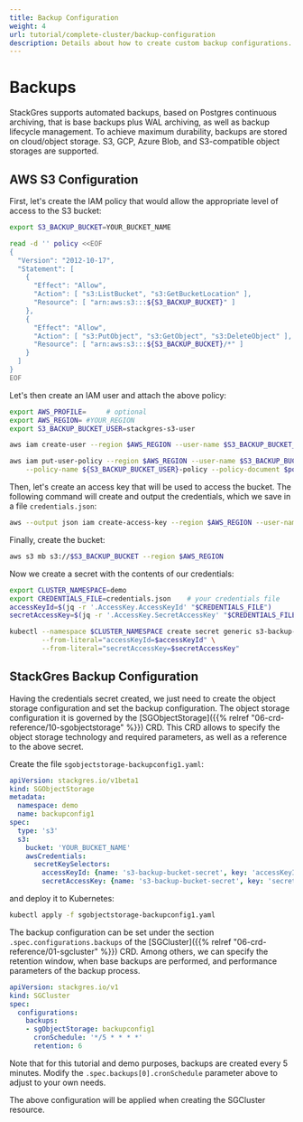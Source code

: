 ```yaml
---
title: Backup Configuration
weight: 4
url: tutorial/complete-cluster/backup-configuration
description: Details about how to create custom backup configurations.
---
```


# Backups

StackGres supports automated backups, based on Postgres continuous archiving, that is base backups plus WAL archiving, as well as backup lifecycle management.
To achieve maximum durability, backups are stored on cloud/object storage.
S3, GCP, Azure Blob, and S3-compatible object storages are supported.


## AWS S3 Configuration


First, let's create the IAM policy that would allow the appropriate level of access to the S3 bucket:

```bash
export S3_BACKUP_BUCKET=YOUR_BUCKET_NAME

read -d '' policy <<EOF
{
  "Version": "2012-10-17",
  "Statement": [
    {
      "Effect": "Allow",
      "Action": [ "s3:ListBucket", "s3:GetBucketLocation" ],
      "Resource": [ "arn:aws:s3:::${S3_BACKUP_BUCKET}" ]
    },
    {
      "Effect": "Allow",
      "Action": [ "s3:PutObject", "s3:GetObject", "s3:DeleteObject" ],
      "Resource": [ "arn:aws:s3:::${S3_BACKUP_BUCKET}/*" ]
    }
  ]
}
EOF
```

Let's then create an IAM user and attach the above policy:

```bash
export AWS_PROFILE=     # optional
export AWS_REGION= #YOUR_REGION
export S3_BACKUP_BUCKET_USER=stackgres-s3-user

aws iam create-user --region $AWS_REGION --user-name $S3_BACKUP_BUCKET_USER

aws iam put-user-policy --region $AWS_REGION --user-name $S3_BACKUP_BUCKET_USER \
	--policy-name ${S3_BACKUP_BUCKET_USER}-policy --policy-document $policy
```

Then, let's create an access key that will be used to access the bucket.
The following command will create and output the credentials, which we save in a file `credentials.json`:

```bash
aws --output json iam create-access-key --region $AWS_REGION --user-name $S3_BACKUP_BUCKET_USER > credentials.json
```

Finally, create the bucket:

```bash
aws s3 mb s3://$S3_BACKUP_BUCKET --region $AWS_REGION
```

Now we create a secret with the contents of our credentials:

```bash
export CLUSTER_NAMESPACE=demo
export CREDENTIALS_FILE=credentials.json    # your credentials file
accessKeyId=$(jq -r '.AccessKey.AccessKeyId' "$CREDENTIALS_FILE")
secretAccessKey=$(jq -r '.AccessKey.SecretAccessKey' "$CREDENTIALS_FILE")

kubectl --namespace $CLUSTER_NAMESPACE create secret generic s3-backup-bucket-secret \
        --from-literal="accessKeyId=$accessKeyId" \
        --from-literal="secretAccessKey=$secretAccessKey"
```


## StackGres Backup Configuration

Having the credentials secret created, we just need to create the object storage configuration and set the backup configuration.
The object storage configuration it is governed by the [SGObjectStorage]({{% relref "06-crd-reference/10-sgobjectstorage" %}}) CRD.
This CRD allows to specify the object storage technology and required parameters, as well as a reference to the above secret.

Create the file `sgobjectstorage-backupconfig1.yaml`:

```yaml
apiVersion: stackgres.io/v1beta1
kind: SGObjectStorage
metadata:
  namespace: demo
  name: backupconfig1
spec:
  type: 's3'
  s3:
    bucket: 'YOUR_BUCKET_NAME'
    awsCredentials:
      secretKeySelectors:
        accessKeyId: {name: 's3-backup-bucket-secret', key: 'accessKeyId'}
        secretAccessKey: {name: 's3-backup-bucket-secret', key: 'secretAccessKey'}
```

and deploy it to Kubernetes:

```bash
kubectl apply -f sgobjectstorage-backupconfig1.yaml
```

The backup configuration can be set under the section `.spec.configurations.backups` of the [SGCluster]({{% relref "06-crd-reference/01-sgcluster" %}}) CRD.
Among others, we can specify the retention window, when base backups are performed, and performance parameters of the backup process.

```yaml
apiVersion: stackgres.io/v1
kind: SGCluster
spec:
  configurations:
    backups:
    - sgObjectStorage: backupconfig1
      cronSchedule: '*/5 * * * *'
      retention: 6
```

Note that for this tutorial and demo purposes, backups are created every 5 minutes.
Modify the `.spec.backups[0].cronSchedule` parameter above to adjust to your own needs.

The above configuration will be applied when creating the SGCluster resource.
